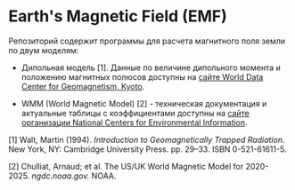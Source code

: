 # Earth's Magnetic Field (EMF)

Репозиторий содержит программы для расчета магнитного поля земли по двум моделям:

- Дипольная модель [1]. Данные по величине дипольного момента и положению магнитных полюсов доступны на [сайте World Data Center for Geomagnetism, Kyoto](https://wdc.kugi.kyoto-u.ac.jp/poles/polesexp.html).

- WMM (World Magnetic Model) [2] - техническая документация и актуальные таблицы с коэффициентами доступны на [сайте организации National Centers for Environmental Information](https://www.ngdc.noaa.gov/geomag/WMM/).



[1] Walt, Martin (1994). <em>Introduction to Geomagnetically Trapped Radiation.</em> New York, NY: Cambridge University Press. pp. 29–33. ISBN 0-521-61611-5.

[2] Chulliat, Arnaud; et al. The US/UK World Magnetic Model for 2020-2025. <em>ngdc.noaa.gov.</em> NOAA.
